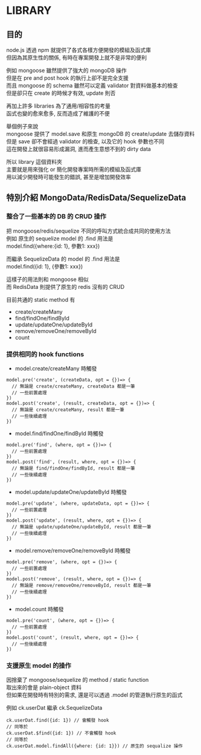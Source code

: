 # LIBRARY

## 目的
node.js 透過 npm 就提供了各式各樣方便開發的模組及函式庫   
但因為其原生性的關係, 有時在專案開發上就不是非常的便利
   
例如 mongoose 雖然提供了強大的 mongoDB 操作   
但是在 pre and post hook 的執行上卻不是完全支援   
而且 mongoose 的 schema 雖然可以定義 validator 對資料做基本的檢查   
但是卻只在 create 的時候才有效, update 則否

再加上許多 libraries 為了通用/相容性的考量   
函式也變的愈來愈多, 反而造成了維護的不便

舉個例子來說   
mongoose 提供了 model.save 和原生 mongoDB 的 create/update 去儲存資料   
但是 save 卻不會經過 validator 的檢查, 以及它的 hook 參數也不同   
這在開發上就很容易形成漏洞, 進而產生意想不到的 dirty data

所以 library 這個資料夾   
主要就是用來強化 or 簡化開發專案時所需的模組及函式庫   
用以減少開發時可能發生的錯誤, 甚至是增加開發效率

## 特別介紹 MongoData/RedisData/SequelizeData
### 整合了一些基本的 DB 的 CRUD 操作   

把 mongoose/redis/sequelize 不同的呼叫方式統合成共同的使用方法   
例如 原生的 sequelize model 的 .find 用法是   
model.find({where:{id: 1}, 參數1: xxx})

而繼承 SequelizeData 的 model 的 .find 用法是   
model.find({id: 1}, {參數1: xxx})

這樣子的用法則和 mongoose 相似   
而 RedisData 則提供了原生的 redis 沒有的 CRUD

目前共通的 static method 有
- create/createMany
- find/findOne/findById
- update/updateOne/updateById
- remove/removeOne/removeById
- count

### 提供相同的 hook functions

- model.create/createMany 時觸發
```
model.pre('create', (createData, opt = {})=> {
  // 無論是 create/createMany, createData 都是一筆
  // 一些前置處理
})
model.post('create', (result, createData, opt = {})=> {
  // 無論是 create/createMany, result 都是一筆
  // 一些後續處理
})
```
- model.find/findOne/findById 時觸發
```
model.pre('find', (where, opt = {})=> {
  // 一些前置處理
})
model.post('find', (result, where, opt = {})=> {
  // 無論是 find/findOne/findById, result 都是一筆
  // 一些後續處理
})
```
- model.update/updateOne/updateById 時觸發
```
model.pre('update', (where, updateData, opt = {})=> {
  // 一些前置處理
})
model.post('update', (result, where, opt = {})=> {
  // 無論是 update/updateOne/updateById, result 都是一筆
  // 一些後續處理
})
```
- model.remove/removeOne/removeById 時觸發
```
model.pre('remove', (where, opt = {})=> {
  // 一些前置處理
})
model.post('remove', (result, where, opt = {})=> {
  // 無論是 remove/removeOne/removeById, result 都是一筆
  // 一些後續處理
})
```
- model.count 時觸發
```
model.pre('count', (where, opt = {})=> {
  // 一些前置處理
})
model.post('count', (result, where, opt = {})=> {
  // 一些後續處理
})
```

### 支援原生 model 的操作
   
因捨棄了 mongoose/sequelize 的 method / static function   
取出來的會是 plain-object 資料   
但如果在開發時有特別的需求, 還是可以透過 .model 的管道執行原生的函式   
   
例如 ck.userDat 繼承 ck.SequelizeData
```
ck.userDat.find({id: 1}) // 會觸發 hook   
// 同等於   
ck.userDat.$find({id: 1}) // 不會觸發 hook   
// 同等於   
ck.userDat.model.findAll({where: {id: 1}}) // 原生的 sequalize 操作
```